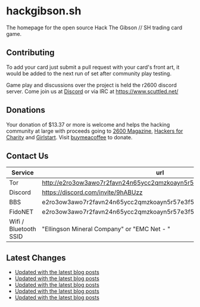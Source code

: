 # hackgibson.sh
The homepage for the open source Hack The Gibson // SH trading card game.


## Contributing

To add your card just submit a pull request with your card's front art, it would be added to the next run of set after community play testing.

Game play and discussions over the project is held the r2600 discord server. Come join us at [Discord](https://discord.com/invite/9hABUzz) or via IRC at https://www.scuttled.net/


## Donations

Your donation of $13.37 or more is welcome and helps the hacking community at large with proceeds going to [2600 Magazine](https://2600.com/), [Hackers for Charity](https://hackersforcharity.org) and [Girlstart](https://girlstart.org).  Visit [buymeacoffee](https://www.buymeacoffee.com/hackgibson.sh) to donate.


## Contact Us

Service | url
-|-
Tor | http://e2ro3ow3awo7r2favn24n65ycc2qmzkoayn5r57e3f56nvjwdcgg32ad.onion
Discord | https://discord.com/invite/9hABUzz
BBS | e2ro3ow3awo7r2favn24n65ycc2qmzkoayn5r57e3f56nvjwdcgg32ad.onion:23
FidoNET | e2ro3ow3awo7r2favn24n65ycc2qmzkoayn5r57e3f56nvjwdcgg32ad.onion:24554
Wifi / Bluetooth SSID | "Ellingson Mineral Company" or "EMC Net - <fidonet address>"

## Latest Changes
<!-- BLOG-POST-LIST:START -->
- [Updated with the latest blog posts](https://github.com/DFW2600/hackgibson.sh/commit/697f0093f986f2ad43bc4b0985e95d277fa9cdbe)
- [Updated with the latest blog posts](https://github.com/DFW2600/hackgibson.sh/commit/7ca1a0b0641993d9c560c04cedcfc9f79a16d9f5)
- [Updated with the latest blog posts](https://github.com/DFW2600/hackgibson.sh/commit/1fd50e191a18b2a5771f450d14c7251432fa6ceb)
- [Updated with the latest blog posts](https://github.com/DFW2600/hackgibson.sh/commit/7b56b67b97ab8a8c9739a6d98db97f90baf0a7ad)
- [Updated with the latest blog posts](https://github.com/DFW2600/hackgibson.sh/commit/12d3f42e1a4f422dbeaba5614890b2b26497bfdc)
<!-- BLOG-POST-LIST:END -->

